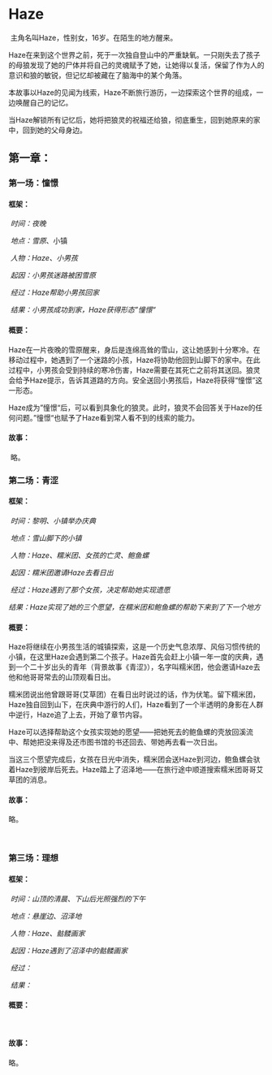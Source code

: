 # Haze

​	主角名叫Haze，性别女，16岁。在陌生的地方醒来。

​	Haze在来到这个世界之前，死于一次独自登山中的严重缺氧。一只刚失去了孩子的母狼发现了她的尸体并将自己的灵魂赋予了她，让她得以复活，保留了作为人的意识和狼的敏锐，但记忆却被藏在了脑海中的某个角落。

​	本故事以Haze的见闻为线索，Haze不断旅行游历，一边探索这个世界的组成，一边唤醒自己的记忆。

​	当Haze解锁所有记忆后，她将把狼灵的祝福还给狼，彻底重生，回到她原来的家中，回到她的父母身边。

## 第一章：

### 	第一场：憧憬

#### 		框架：

​		*时间：夜晚*

​		*地点：雪原*、小镇

​		*人物：Haze、小男孩*

​		*起因：小男孩迷路被困雪原*

​		*经过：Haze帮助小男孩回家*

​		*结果：小男孩成功到家，Haze获得形态”憧憬“*

#### 		概要：		

​		Haze在一片夜晚的雪原醒来，身后是连绵高耸的雪山，这让她感到十分寒冷。在移动过程中，她遇到了一个迷路的小孩，Haze将协助他回到山脚下的家中。在此过程中，小男孩会受到持续的寒冷伤害，Haze需要在其死亡之前将其送回。狼灵会给予Haze提示，告诉其道路的方向。安全送回小男孩后，Haze将获得“憧憬”这一形态。

​		Haze成为”憧憬“后，可以看到具象化的狼灵。此时，狼灵不会回答关于Haze的任何问题。”憧憬“也赋予了Haze看到常人看不到的线索的能力。

#### 		故事：

​		略。



### 	第二场：青涩

#### 		框架：

​		*时间：黎明、小镇举办庆典*

​		*地点：雪山脚下的小镇*

​		*人物：Haze、糯米团、女孩的亡灵、鲍鱼螺*

​		*起因：糯米团邀请Haze去看日出*

​		*经过：Haze遇到了那个女孩，决定帮助她实现遗愿*

​		*结果：Haze实现了她的三个愿望，在糯米团和鲍鱼螺的帮助下来到了下一个地方* 

#### 		概要：		

​		Haze将继续在小男孩生活的城镇探索，这是一个历史气息浓厚、风俗习惯传统的小镇，在这里Haze会遇到第二个孩子。Haze首先会赶上小镇一年一度的庆典，遇到一个二十岁出头的青年（背景故事《青涩》），名字叫糯米团，他会邀请Haze去他和他哥哥常去的山顶观看日出。

​		糯米团说出他曾跟哥哥(艾草团）在看日出时说过的话，作为伏笔。留下糯米团，Haze独自回到山下，在庆典中游行的人们，Haze看到了一个半透明的身影在人群中逆行，Haze追了上去，开始了章节内容。

​		Haze可以选择帮助这个女孩实现她的愿望——把她死去的鲍鱼螺的壳放回溪流中、帮她把没来得及还市图书馆的书还回去、带她再去看一次日出。

​		当这三个愿望完成后，女孩在日光中消失，糯米团会送Haze到河边，鲍鱼螺会驮着Haze到彼岸后死去。Haze踏上了沼泽地——在旅行途中顺道搜索糯米团哥哥艾草团的消息。

#### 故事：

略。

​		

### 	第三场：理想

#### 		框架：

​		*时间：山顶的清晨、下山后光照强烈的下午*

​		*地点：悬崖边、沼泽地*

​		*人物：Haze、骷髅画家*

​		*起因：Haze遇到了沼泽中的骷髅画家*

​		*经过：*

​		*结果：* 

#### 		概要：		

​		

#### 故事：

略。